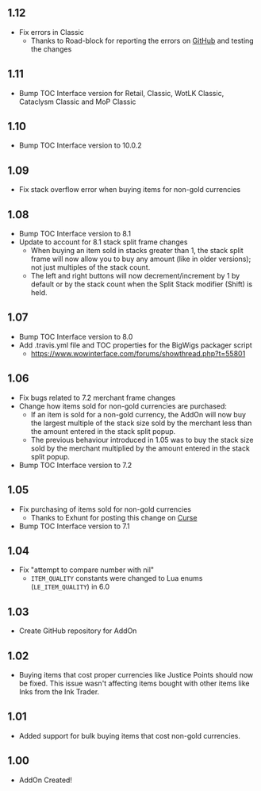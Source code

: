 ## 1.12
- Fix errors in Classic
	- Thanks to Road-block for reporting the errors on [GitHub](https://github.com/Choonster-WoW-AddOns/BulkBuy/issues/2) and testing the changes

## 1.11
- Bump TOC Interface version for Retail, Classic, WotLK Classic, Cataclysm Classic and MoP Classic

## 1.10
- Bump TOC Interface version to 10.0.2

## 1.09
- Fix stack overflow error when buying items for non-gold currencies

## 1.08
- Bump TOC Interface version to 8.1
- Update to account for 8.1 stack split frame changes
	- When buying an item sold in stacks greater than 1, the stack split frame will now allow you to buy any amount (like in older versions); not just multiples of the stack count.
	- The left and right buttons will now decrement/increment by 1 by default or by the stack count when the Split Stack modifier (Shift) is held.

## 1.07
- Bump TOC Interface version to 8.0
- Add .travis.yml file and TOC properties for the BigWigs packager script
	- https://www.wowinterface.com/forums/showthread.php?t=55801

## 1.06
- Fix bugs related to 7.2 merchant frame changes
- Change how items sold for non-gold currencies are purchased:
	- If an item is sold for a non-gold currency, the AddOn will now buy the largest multiple of the stack size sold by the merchant less than the amount entered in the stack split popup.
	- The previous behaviour introduced in 1.05 was to buy the stack size sold by the merchant multiplied by the amount entered in the stack split popup.
- Bump TOC Interface version to 7.2

## 1.05
- Fix purchasing of items sold for non-gold currencies
	- Thanks to Exhunt for posting this change on [Curse](https://mods.curse.com/addons/wow/bulk-buy?comment=12)
- Bump TOC Interface version to 7.1

## 1.04
- Fix "attempt to compare number with nil"
    - `ITEM_QUALITY` constants were changed to Lua enums (`LE_ITEM_QUALITY`) in 6.0

## 1.03
- Create GitHub repository for AddOn

## 1.02
- Buying items that cost proper currencies like Justice Points should now be fixed. This issue wasn't affecting items bought with other items like Inks from the Ink Trader. 

## 1.01
- Added support for bulk buying items that cost non-gold currencies. 

## 1.00
- AddOn Created!
